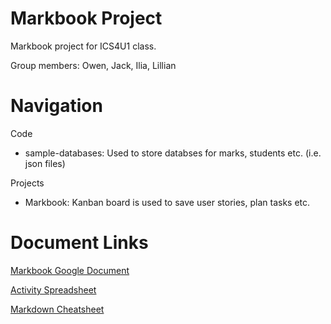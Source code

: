 # Markbook Project
Markbook project for ICS4U1 class.

Group members: Owen, Jack, Ilia, Lillian

# Navigation
Code
+ sample-databases: Used to store databses for marks, students etc. (i.e. json files)

Projects
+ Markbook: Kanban board is used to save user stories, plan tasks etc.

# Document Links
[Markbook Google Document](https://docs.google.com/document/d/1qUVqdeZaTZ0dn1S5t7wM5tiprx7toht7HMRgtFCjJao/edit)

[Activity Spreadsheet](https://docs.google.com/spreadsheets/d/1X-0s45N6NUzTfVS9wVLS8v29Z-nAo36XCMsdNzgFyTQ/edit?usp=sharing)

[Markdown Cheatsheet](https://github.com/adam-p/markdown-here/wiki/Markdown-Cheatsheet)
